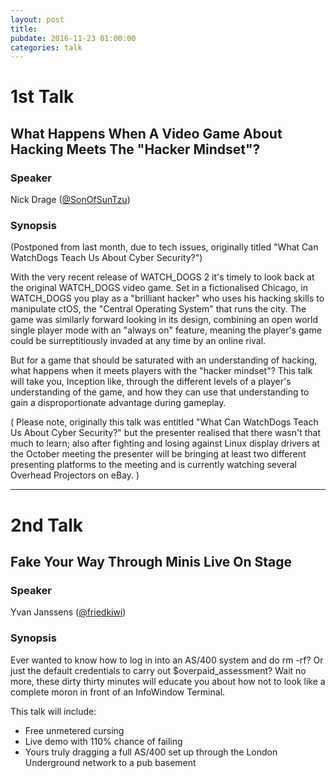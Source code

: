 ```yaml
---
layout: post
title: 
pubdate: 2016-11-23 01:00:00
categories: talk
---
```


# 1st Talk

## What Happens When A Video Game About Hacking Meets The "Hacker Mindset"?

### Speaker

Nick Drage ([@SonOfSunTzu](https://twitter.com/SonOfSunTzu))

### Synopsis

(Postponed from last month, due to tech issues, originally titled "What Can WatchDogs Teach Us About Cyber Security?")

With the very recent release of WATCH_DOGS 2 it's timely to look back at
the original WATCH_DOGS video game. Set in a fictionalised Chicago, in
WATCH_DOGS you play as a "brilliant hacker" who uses his hacking skills
to manipulate ctOS, the "Central Operating System" that runs the city.
The game was similarly forward looking in its design, combining an open
world single player mode with an "always on" feature, meaning the
player's game could be surreptitiously invaded at any time by an online
rival.

But for a game that should be saturated with an understanding of
hacking, what happens when it meets players with the "hacker mindset"?
This talk will take you, Inception like, through the different levels of
a player's understanding of the game, and how they can use that
understanding to gain a disproportionate advantage during gameplay.

( Please note, originally this talk was entitled "What Can WatchDogs
Teach Us About Cyber Security?" but the presenter realised that there
wasn't that much to learn; also after fighting and losing against Linux
display drivers at the October meeting the presenter will be bringing at
least two different presenting platforms to the meeting and is currently
watching several Overhead Projectors on eBay. )

<hr>

# 2nd Talk

## Fake Your Way Through Minis Live On Stage

### Speaker

Yvan Janssens ([@friedkiwi](https://twitter.com/friedkiwi))

### Synopsis

Ever wanted to know how to log in into an AS/400 system and do rm -rf? Or just the default credentials to carry out $overpaid_assessment? Wait no more, these dirty thirty minutes will educate you about how not to look like a complete moron in front of an InfoWindow Terminal.

This talk will include:

* Free unmetered cursing
* Live demo with 110% chance of failing
* Yours truly dragging a full AS/400 set up through the London Underground network to a pub basement

